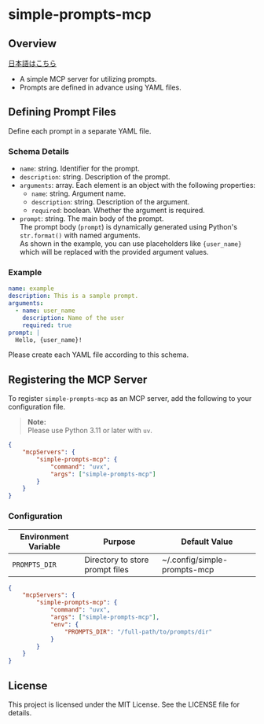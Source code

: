 # simple-prompts-mcp

## Overview

[日本語はこちら](README_ja.md)

- A simple MCP server for utilizing prompts.
- Prompts are defined in advance using YAML files.

## Defining Prompt Files

Define each prompt in a separate YAML file.

### Schema Details

- `name`: string. Identifier for the prompt.
- `description`: string. Description of the prompt.
- `arguments`: array. Each element is an object with the following properties:
    - `name`: string. Argument name.
    - `description`: string. Description of the argument.
    - `required`: boolean. Whether the argument is required.
- `prompt`: string. The main body of the prompt.  
  The prompt body (`prompt`) is dynamically generated using Python's `str.format()` with named arguments.  
  As shown in the example, you can use placeholders like `{user_name}` which will be replaced with the provided argument values.

### Example

```yaml
name: example
description: This is a sample prompt.
arguments:
  - name: user_name
    description: Name of the user
    required: true
prompt: |
  Hello, {user_name}!
```

Please create each YAML file according to this schema.

## Registering the MCP Server

To register `simple-prompts-mcp` as an MCP server, add the following to your configuration file.

> **Note:**  
> Please use Python 3.11 or later with `uv`.

```json
{
    "mcpServers": {
        "simple-prompts-mcp": {
            "command": "uvx",
            "args": ["simple-prompts-mcp"]
        }
    }
}
```

### Configuration

| Environment Variable | Purpose                        | Default Value                  |
|---------------------|--------------------------------|-------------------------------|
| `PROMPTS_DIR`       | Directory to store prompt files | ~/.config/simple-prompts-mcp  |


```json
{
    "mcpServers": {
        "simple-prompts-mcp": {
            "command": "uvx",
            "args": ["simple-prompts-mcp"],
            "env": {
                "PROMPTS_DIR": "/full-path/to/prompts/dir"
            }
        }
    }
}
```

## License

This project is licensed under the MIT License. See the LICENSE file for details.
